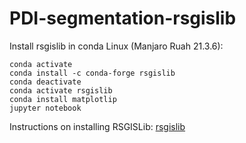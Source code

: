 # PDI-segmentation-rsgislib

Install rsgislib in conda Linux (Manjaro Ruah 21.3.6):
```
conda activate
conda install -c conda-forge rsgislib
conda deactivate
conda activate rsgislib 
conda install matplotlip
jupyter notebook
``` 
Instructions on installing RSGISLib: [rsgislib](https://github.com/remotesensinginfo/rsgislib)

